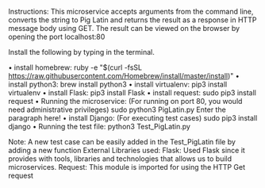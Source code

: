 Instructions:
This microservice accepts arguments from the command line, converts the string to Pig Latin and returns the result as a response in HTTP message body using GET. The result can be viewed on the browser by opening the port localhost:80

Install the following by typing in the terminal.

•	install homebrew:
ruby -e "$(curl -fsSL https://raw.githubusercontent.com/Homebrew/install/master/install)"
•	install python3:
brew install python3
•	install virtualenv:
pip3 install virtualenv
•	install Flask:
pip3 install Flask
•	install request:
sudo pip3 install request
•	Running the microservice: (For running on port 80, you would need administrative privileges)
sudo python3 PigLatin.py Enter the paragraph here!
•	install Django: (For executing test cases)
sudo pip3 install django
•	Running the test file:
python3 Test_PigLatin.py

Note: A new test case can be easily added in the Test_PigLatin file by adding a new function
External Libraries used:
Flask: Used Flask since it provides with tools, libraries and technologies that allows us to build microservices. 
Request: This module is imported for using the HTTP Get request
